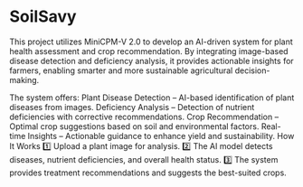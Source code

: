 # SoilSavy
This project utilizes MiniCPM-V 2.0 to develop an AI-driven system for plant health assessment and crop recommendation. By integrating image-based disease detection and deficiency analysis, it provides actionable insights for farmers, enabling smarter and more sustainable agricultural decision-making.

The system offers:
Plant Disease Detection – AI-based identification of plant diseases from images.
Deficiency Analysis – Detection of nutrient deficiencies with corrective recommendations.
Crop Recommendation – Optimal crop suggestions based on soil and environmental factors.
Real-time Insights – Actionable guidance to enhance yield and sustainability.
How It Works
1️⃣ Upload a plant image for analysis.
2️⃣ The AI model detects diseases, nutrient deficiencies, and overall health status.
3️⃣ The system provides treatment recommendations and suggests the best-suited crops.
